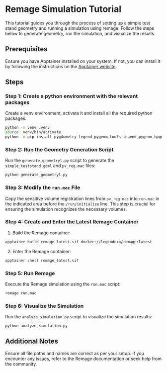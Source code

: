 # Remage Simulation Tutorial

This tutorial guides you through the process of setting up a simple test stand geometry and running a simulation using remage. Follow the steps below to generate geometry, run the simulation, and visualize the results.

## Prerequisites

Ensure you have Apptainer installed on your system. If not, you can install it by following the instructions on the [Apptainer website](https://apptainer.org/).

## Steps

### Step 1: Create a python environment with the relevant packages

Create a venv environment, activate it and install all the required python packages.
```sh
python -m venv .venv
source .venv/bin/activate
python -m pip install pyg4ometry legend_pygeom_tools legend_pygeom_hpges numpy awkward matplotlib
```

### Step 2: Run the Geometry Generation Script

Run the `generate_geometryl.py` script to generate the `simple_teststand.gdml` and `pv_reg.mac` files:
```sh
python generate_geometryl.py
```
   
### Step 3: Modify the `run.mac` File

Copy the sensitive volume registration lines from `pv_reg.mac` into `run.mac` in the indicated area before the `/run/initialize` line. This step is crucial for ensuring the simulation recognizes the necessary volumes.

### Step 4: Create and Enter the Latest Remage Container

1. Build the Remage container:
```sh
apptainer build remage_latest.sif docker://legendexp/remage:latest
```

2. Enter the Remage container:
```sh
apptainer shell remage_latest.sif
```

### Step 5: Run Remage

Execute the Remage simulation using the `run.mac` script:
```sh
remage run.mac
```
   
### Step 6: Visualize the Simulation

Run the `analyze_simulation.py` script to visualize the simulation results:
```sh
python analyze_simulation.py
```
   
## Additional Notes

Ensure all file paths and names are correct as per your setup.
If you encounter any issues, refer to the Remage documentation or seek help from the community.

